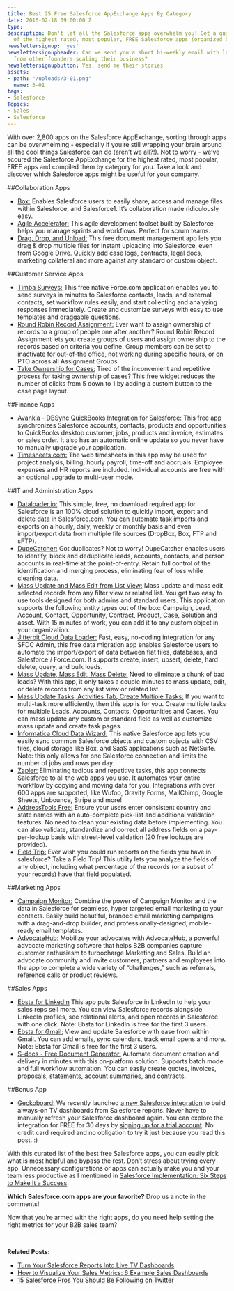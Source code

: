 ```yaml
---
title: Best 25 Free Salesforce AppExchange Apps By Category
date: 2016-02-18 09:00:00 Z
type: 
description: Don't let all the Salesforce apps overwhelm you! Get a quick overview
  of the highest rated, most popular, FREE Salesforce apps (organized by category).
newslettersignup: 'yes'
newslettersignupheader: Can we send you a short bi-weekly email with lessons learned
  from other founders scaling their business?
newslettersignupbutton: Yes, send me their stories
assets:
- path: "/uploads/3-01.png"
  name: 3-01
tags:
- Salesforce
Topics:
- Sales
- Salesforce
---
```


With over 2,800 apps on the Salesforce AppExchange, sorting through apps can be overwhelming - especially if you’re still wrapping your brain around all the cool things Salesforce can do (aren’t we all?!). Not to worry -  we’ve scoured the Salesforce AppExchange for the highest rated, most popular, FREE apps and compiled them by category for you. Take a look and discover which Salesforce apps might be useful for your company.

##Collaboration Apps
- <a href="https://appexchange.salesforce.com/listingDetail?listingId=a0N30000001qNeKEAU" target="_blank">Box:</a> Enables Salesforce users to easily share, access and manage files within Salesforce, and Salesforce1. It’s collaboration made ridiculously easy.
- <a href="https://appexchange.salesforce.com/listingDetail?listingId=a0N30000000ps3jEAA" target="_blank">Agile Accelerator:</a> This agile development toolset built by Salesforce helps you manage sprints and workflows. Perfect for scrum teams. 
- <a href="https://appexchange.salesforce.com/listingDetail?listingId=a0N30000008ZVcdEAG" target="_blank">Drag, Drop, and Unload:</a> This free document management app lets you drag & drop multiple files for instant uploading into Salesforce, even from Google Drive. Quickly add case logs, contracts, legal docs, marketing collateral and more against any standard or custom object.

##Customer Service Apps
- <a href="https://appexchange.salesforce.com/listingDetail?listingId=a0N30000001R6HXEA0" target="_blank">Timba Surveys:</a> This free native Force.com application enables you to send surveys in minutes to Salesforce contacts, leads, and external contacts, set workflow rules easily, and start collecting and analyzing responses immediately. Create and customize surveys with easy to use templates and draggable questions.
- <a href="https://appexchange.salesforce.com/listingDetail?listingId=a0N3000000178fsEAA" target="_blank">Round Robin Record Assignment:</a> Ever want to assign ownership of records to a group of people one after another? Round Robin Record Assignment lets you create groups of users and assign ownership to the records based on criteria you define. Group members can be set to inactivate for out-of-the office, not working during specific hours, or on PTO across all Assignment Groups.
- <a href="https://appexchange.salesforce.com/listingDetail?listingId=a0N30000007qNiSEAU" target="_blank">Take Ownership for Cases:</a> Tired of the inconvenient and repetitive process for taking ownership of cases? This free widget reduces the number of clicks from 5 down to 1 by adding a custom button to the case page layout.

##Finance Apps
- <a href="https://appexchange.salesforce.com/listingDetail?listingId=a0N300000016bTHEAY" target="_blank">Avankia - DBSync QuickBooks Integration for Salesforce:</a> This free app synchronizes Salesforce accounts, contacts, products and opportunities to QuickBooks desktop customer, jobs, products and invoice, estimates or sales order. It also has an automatic online update so you never have to manually upgrade your application. 
- <a href="https://appexchange.salesforce.com/listingDetail?listingId=a0N300000016cOjEAI" target="_blank">Timesheets.com:</a> The web timesheets in this app may be used for project analysis, billing, hourly payroll, time-off and accruals. Employee expenses and HR reports are included. Individual accounts are free with an optional upgrade to multi-user mode. 

##IT and Administration Apps
- <a href="https://appexchange.salesforce.com/listingDetail?listingId=a0N30000009w8ZBEAY" target="_blank">Dataloader.io:</a> This simple, free, no download required app for Salesforce is an 100% cloud solution to quickly import, export and delete data in Salesforce.com. You can automate task imports and exports on a hourly, daily, weekly or monthly basis and even import/export data from multiple file sources (DropBox, Box, FTP and sFTP).
- <a href="https://appexchange.salesforce.com/listingDetail?listingId=a0N30000003IYLlEAO" target="_blank">DupeCatcher:</a> Got duplicates? Not to worry! DupeCatcher enables users to identify, block and deduplicate leads, accounts, contacts, and person accounts in real-time at the point-of-entry. Retain full control of the identification and merging process, eliminating fear of loss while cleaning data.
- <a href="https://appexchange.salesforce.com/listingDetail?listingId=a0N300000018mbBEAQ" target="_blank">Mass Update and Mass Edit from List View:</a> Mass update and mass edit selected records from any filter view or related list. You get two easy to use tools designed for both admins and standard users. This application supports the following entity types out of the box: Campaign, Lead, Account, Contact, Opportunity, Contract, Product, Case, Solution and asset. With 15 minutes of work, you can add it to any custom object in your organization.
- <a href="https://appexchange.salesforce.com/listingDetail?listingId=a0N300000016ZoVEAU" target="_blank">Jitterbit Cloud Data Loader:</a> Fast, easy, no-coding integration for any SFDC Admin, this free data migration app enables Salesforce users to automate the import/export of data between flat files, databases, and Salesforce / Force.com. It supports create, insert, upsert, delete, hard delete, query, and bulk loads. 
- <a href="https://appexchange.salesforce.com/listingDetail?listingId=a0N30000003J6KcEAK" target="_blank">Mass Update, Mass Edit, Mass Delete:</a> Need to eliminate a chunk of bad leads? With this app, it only takes a couple minutes to mass update, edit, or delete records from any list view or related list.
- <a href="https://appexchange.salesforce.com/listingDetail?listingId=a0N30000003IleFEAS" target="_blank">Mass Update Tasks, Activities Tab, Create Multiple Tasks:</a> If you want to multi-task more efficiently, then this app is for you. Create multiple tasks for multiple Leads, Accounts, Contacts, Opportunities and Cases. You can mass update any custom or standard field as well as customize mass update and create task pages.
- <a href="https://appexchange.salesforce.com/listingDetail?listingId=a0N300000016cUTEAY" target="_blank">Informatica Cloud Data Wizard:</a> This native Salesforce app lets you easily sync common Salesforce objects and custom objects with CSV files, cloud storage like Box, and SaaS applications such as NetSuite. Note: this only allows for one Salesforce connection and limits the number of jobs and rows per day.
- <a href="https://appexchange.salesforce.com/listingDetail?listingId=a0N30000007pJYIEA2" target="_blank">Zapier:</a> Eliminating tedious and repetitive tasks, this app connects Salesforce to all the web apps you use. It automates your entire workflow by copying and moving data for you. Integrations with over 600 apps are supported, like Wufoo, Gravity Forms, MailChimp, Google Sheets, Unbounce, Stripe and more!
- <a href="https://appexchange.salesforce.com/listingDetail?listingId=a0N30000001SqRFEA0" target="_blank">AddressTools Free:</a> Ensure your users enter consistent country and state names with an auto-complete pick-list and additional validation features. No need to clean your existing data before implementing. You can also validate, standardize and correct all address fields on a pay-per-lookup basis with street-level validation (20 free lookups are provided).
- <a href="https://appexchange.salesforce.com/listingDetail?listingId=a0N30000003HSXEEA4" target="_blank">Field Trip:</a> Ever wish you could run reports on the fields you have in salesforce? Take a Field Trip! This utility lets you analyze the fields of any object, including what percentage of the records (or a subset of your records) have that field populated.


##Marketing Apps
- <a href="https://appexchange.salesforce.com/listingDetail?listingId=a0N30000008agC1EAI" target="_blank">Campaign Monitor:</a> Combine the power of Campaign Monitor and the data in Salesforce for seamless, hyper targeted email marketing to your contacts. Easily build beautiful, branded email marketing campaigns with a drag-and-drop builder, and professionally-designed, mobile-ready email templates. 
- <a href="https://appexchange.salesforce.com/listingDetail?listingId=a0N3000000B3GQGEA3" target="_blank">AdvocateHub:</a> Mobilize your advocates with AdvocateHub, a powerful advocate marketing software that helps B2B companies capture customer enthusiasm to turbocharge Marketing and Sales. Build an advocate community and invite customers, partners and employees into the app to complete a wide variety of “challenges,” such as referrals, reference calls or product reviews. 

##Sales Apps
- <a href="https://appexchange.salesforce.com/listingDetail?listingId=a0N3000000B3YcTEAV" target="_blank">Ebsta for LinkedIn</a> This app puts Salesforce in LinkedIn to help your sales reps sell more. You can view Salesforce records alongside LinkedIn profiles, see relational alerts, and open records in Salesforce with one click. Note: Ebsta for LinkedIn is free for the first 3 users.
- <a href="https://appexchange.salesforce.com/listingDetail?listingId=a0N3000000B4xVrEAJ" target="_blank">Ebsta for Gmail:</a> View and update Salesforce with ease from within Gmail. You can add emails, sync calendars, track email opens and more. Note: Ebsta for Gmail is free for the first 3 users.
- <a href="https://appexchange.salesforce.com/listingDetail?listingId=a0N30000003HeuPEAS" target="_blank">S-docs - Free Document Generator:</a> Automate document creation and delivery in minutes with this on-platform solution. Supports batch mode and full workflow automation. You can easily create quotes, invoices, proposals, statements, account summaries, and contracts.

##Bonus App
- <a href="https://www.geckoboard.com/salesforce-dashboards/" target="_blank">Geckoboard:</a> We recently launched [a new Salesforce integration](https://www.geckoboard.com/salesforce-dashboards/) to build always-on TV dashboards from Salesforce reports. Never have to manually refresh your Salesforce dashboard again. You can explore the integration for FREE for 30 days by [signing up for a trial account](https://www.geckoboard.com/salesforce-dashboards/). No credit card required and no obligation to try it just because you read this post. :)

With this curated list of the best free Salesforce apps, you can easily pick what is most helpful and bypass the rest. Don’t stress about trying every app. Unnecessary configurations or apps can actually make you and your team less productive as I mentioned in [Salesforce Implementation: Six Steps to Make It a Success](https://www.geckoboard.com/blog/salesforce-implementation-6-steps-to-make-it-a-success). 

**Which Salesforce.com apps are your favorite?** Drop us a note in the comments! 

Now that you’re armed with the right apps, do you need help setting the right metrics for your B2B sales team?

<a href="https://www.geckoboard.com/blog/sales-kpis-how-to-define-the-right-metrics-for-your-b2b-sales-team/" class="blog__btn" style="color:#fff;">Learn how to set the right sales KPIs</a>


**Related Posts:**
- [Turn Your Salesforce Reports Into Live TV Dashboards](https://www.geckoboard.com/blog/new-turn-your-salesforce-reports-into-live-tv-dashboards-to-inform-your-team)
- [How to Visualize Your Sales Metrics: 6 Example Sales Dashboards](https://www.geckoboard.com/blog/how-to-visualize-your-sales-metrics-6-example-sales-dashboards)
- [15 Salesforce Pros You Should Be Following on Twitter](https://www.geckoboard.com/blog/15-salesforce-pros-you-should-be-following-on-twitter)
